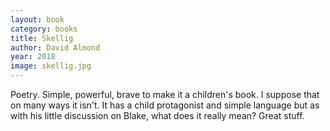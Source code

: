 ```yaml
---
layout: book
category: books
title: Skellig
author: David Almond
year: 2018
image: skellig.jpg
---
```

Poetry.  Simple, powerful, brave to make it a children's book.  I suppose that on many ways it isn't. It has a child protagonist and simple language but as with his little discussion on Blake, what does it really mean?  Great stuff.
